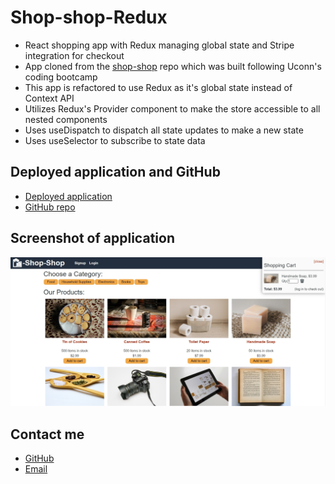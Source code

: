 # Shop-shop-Redux
- React shopping app with Redux managing global state and Stripe integration for checkout
- App cloned from the [shop-shop](https://github.com/SteveB29/shop-shop) repo which was built following Uconn's coding bootcamp
- This app is refactored to use Redux as it's global state instead of Context API
- Utilizes Redux's Provider component to make the store accessible to all nested components
- Uses useDispatch to dispatch all state updates to make a new state
- Uses useSelector to subscribe to state data

## Deployed application and GitHub
- [Deployed application](https://cryptic-thicket-99291.herokuapp.com/)
- [GitHub repo](https://github.com/SteveB29/shop-shop-Redux)

## Screenshot of application
![Homepage](./client/src/assets/screenshots/homepage.jpg)

## Contact me
- [GitHub](https://github.com/SteveB29)
- [Email](mailto:steven.bendrick@gmail.com)